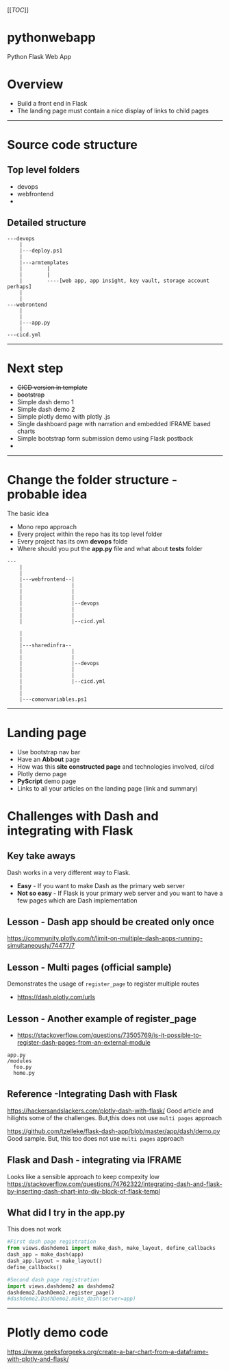 [[_TOC_]]
# pythonwebapp
Python Flask Web App

# Overview
- Build a front end in Flask
- The landing page must contain a nice display of links to child pages

---

# Source code structure

## Top level folders
- devops
- webfrontend
- 

## Detailed structure

```
---devops
    |
    |---deploy.ps1
    |
    |---armtemplates
    |        |
    |        |
    |        ----[web app, app insight, key vault, storage account perhaps]
    |
    |
---webrontend
    |
    |
    |---app.py
    |
---cicd.yml
```
---
# Next step
- ~~CICD version in template~~
- ~~bootstrap~~
- Simple dash demo 1
- Simple dash demo 2
- Simple plotly demo with  plotly .js
- Single dashboard page with narration and embedded IFRAME based charts
- Simple bootstrap form submission demo using Flask postback
- 

---

# Change the folder structure - probable idea

The basic idea 
- Mono repo approach
- Every project within the repo has its top level folder
- Every project has its own **devops** folde
- Where should you put the **app.py** file and what about **tests** folder

```
---
    |
    |
    |---webfrontend--|
    |                |
    |                |
    |                |
    |                |--devops
    |                |
    |                |
    |                |--cicd.yml
    
    |
    |
    |---sharedinfra--
    |                |
    |                |
    |                |--devops
    |                |
    |                |
    |                |--cicd.yml
    |
    |
    |---comonvariables.ps1
```
---

# Landing page
- Use bootstrap nav bar
- Have an **Abbout** page
- How was this **site constructed page** and technologies involved, ci/cd
- Plotly demo page
- **PyScript** demo page
- Links to all your articles on the landing page (link and summary)


# Challenges with Dash and integrating with Flask

## Key take aways
Dash works in a very different way to Flask. 
- **Easy** - If you want to make Dash as the primary web server
- **Not so easy** - If Flask is your primary web server and you want to have a few pages which are Dash implementation

## Lesson - Dash app should be created only once
https://community.plotly.com/t/limit-on-multiple-dash-apps-running-simultaneously/74477/7

## Lesson - Multi pages (official sample)
Demonstrates the usage of `register_page` to register multiple routes
- https://dash.plotly.com/urls

## Lesson - Another example of register_page
- https://stackoverflow.com/questions/73505769/is-it-possible-to-register-dash-pages-from-an-external-module

```
app.py
/modules
  foo.py
  home.py
```
## Reference   -Integrating Dash with Flask
https://hackersandslackers.com/plotly-dash-with-flask/
Good article and hilights some of the challenges. But,this does not use `multi pages` approach

https://github.com/tzelleke/flask-dash-app/blob/master/app/dash/demo.py
Good sample. But, this too does not use `multi pages` approach

## Flask and Dash - integrating via IFRAME
Looks like a sensible approach to keep compexity low
https://stackoverflow.com/questions/74762322/integrating-dash-and-flask-by-inserting-dash-chart-into-div-block-of-flask-templ


## What did I try in the app.py
This does not work

```python
#First dash page registration
from views.dashdemo1 import make_dash, make_layout, define_callbacks
dash_app = make_dash(app)
dash_app.layout = make_layout()
define_callbacks()

#Second dash page registration
import views.dashdemo2 as dashdemo2
dashdemo2.DashDemo2.register_page()
#dashdemo2.DashDemo2.make_dash(server=app)

```
---

# Plotly demo code
https://www.geeksforgeeks.org/create-a-bar-chart-from-a-dataframe-with-plotly-and-flask/
